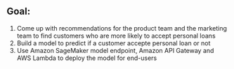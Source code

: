 ## Goal:
1. Come up with recommendations for the product team and the marketing team to find customers who are more likely to accept personal loans
2. Build a model to predict if a customer accepte personal loan or not
3. Use Amazon SageMaker model endpoint, Amazon API Gateway and AWS Lambda to deploy the model for end-users
